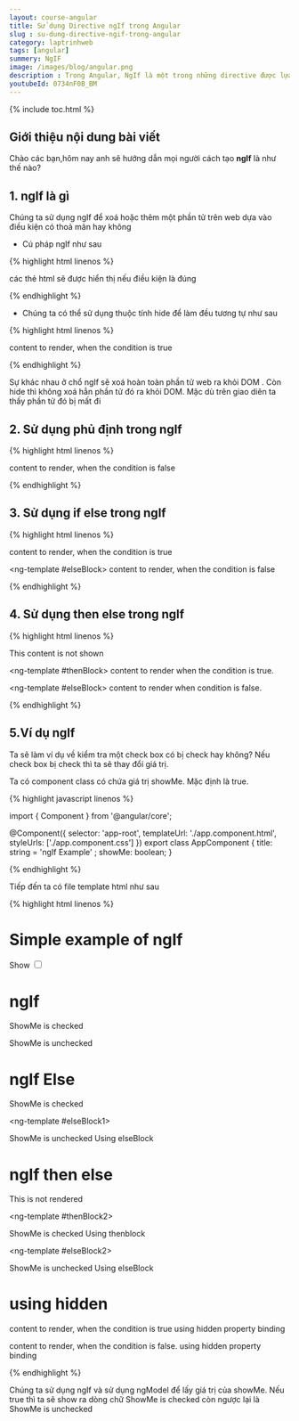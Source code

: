 ```yaml
---
layout: course-angular
title: Sử dụng Directive ngIf trong Angular
slug : su-dung-directive-ngif-trong-angular
category: laptrinhweb
tags: [angular]
summery: NgIF  
image: /images/blog/angular.png
description : Trong Angular, NgIf là một trong những directive được lựa chọn sử dụng phổ biến nhất. Bài viết giúp bạn hiểu được NgIf trong Angular là gì? Cú pháp của NgIf trong Angular là gì? Đưa ra các ví dụ minh hoạ để hiểu được mục đích của NgIf trong Angular. Hướng dẫn để sử dụng phủ định, if else, then else trong NgIf. Kèm theo ví dụ cụ thể về sử dụng NgIf và NgModeal để lấy một giá trị true nào đó. 
youtubeId: 0734nF0B_BM
---
```


{% include toc.html %}

## **Giới thiệu nội dung bài viết**

Chào các bạn,hôm nay anh sẽ hướng dẫn mọi người cách tạo <b>ngIf</b> là như thế nào? 

## **1. ngIf là gì**

Chúng ta sử dụng ngIf để xoá hoặc thêm một phần tử trên web dựa vào điều kiện có thoả mãn hay không

- Cú pháp ngIf như sau

{% highlight html  linenos %}

<p *ngIf="condition">
    các thẻ html sẽ được hiển thị nếu điều kiện là đúng
</p>

{% endhighlight %}

- Chúng ta có thể sử dụng thuộc tính hide để làm đều tương tự như sau

{% highlight html  linenos %}

<p [hidden]="condition">
    content to render, when the condition is true 
</p>


{% endhighlight %}

Sự khác nhau ở chổ ngIf sẽ xoá hoàn toàn phần tử web ra khỏi DOM . Còn hide thì không xoá hẳn phần tử đó ra khỏi DOM. Mặc dù trên giao diên ta thấy phần tử đó bị mất đi

## **2. Sử dụng phủ định trong ngIf**

{% highlight html  linenos %}

<p *ngIf="!condition">
    content to render, when the condition is false
</p>

{% endhighlight %}

## **3. Sử dụng if else trong ngIf**

{% highlight html  linenos %}

<div *ngIf="condition; else elseBlock">
    content to render, when the condition is true 
</div>
 
<ng-template #elseBlock>
    content to render, when the condition is false 
</ng-template>

{% endhighlight %}

## **4. Sử dụng then else trong ngIf**

{% highlight html  linenos %}

<div *ngIf="condition; then thenBlock else elseBlock"> 
    This content is not shown
</div>
 
<ng-template #thenBlock>
    content to render when the condition is true.
</ng-template>
 
<ng-template #elseBlock>
    content to render when condition is false.
</ng-template>

{% endhighlight %}


## **5.Ví dụ ngIf**

Ta sẽ làm ví dụ về kiểm tra một check box có bị check hay không? Nếu check box bị check thì ta sẽ thay đổi giá trị.

Ta có component class có chứa giá trị showMe. Mặc định là true.

{% highlight javascript  linenos %}

import { Component } from '@angular/core';
 
@Component({
  selector: 'app-root',
  templateUrl: './app.component.html',
  styleUrls: ['./app.component.css']
})
export class AppComponent {
  title: string = 'ngIf Example' ;
  showMe: boolean;
}

{% endhighlight %}

Tiếp đến ta có file template html như sau

{% highlight html  linenos %}

<h1>Simple example of ngIf </h1>
 
 
<div class="row">
  Show <input type="checkbox" [(ngModel)]="showMe" />
</div>
 
<h1>ngIf </h1>
 
<p *ngIf="showMe">
  ShowMe is checked
</p>
<p *ngIf="!showMe">
  ShowMe is unchecked
</p>
 
<h1>ngIf Else</h1>
 
<p *ngIf="showMe; else elseBlock1">
  ShowMe is checked
</p>
 
<ng-template #elseBlock1>
  <p>ShowMe is unchecked Using elseBlock</p>
</ng-template>
 
<h1>ngIf then else</h1>
 
<p *ngIf="showMe; then thenBlock2 else elseBlock2">
  This is not rendered
</p>
 
<ng-template #thenBlock2>
  <p>ShowMe is checked Using thenblock</p>
</ng-template>
 
<ng-template #elseBlock2>
  <p>ShowMe is unchecked Using elseBlock</p>
</ng-template>
 
<h1>using hidden </h1>
 
<p [hidden]="showMe">
    content to render, when the condition is true  using hidden property binding
</p>
 
<p [hidden]="!showMe">
    content to render, when the condition is false. using hidden property binding
</p>
{% endhighlight %}

Chúng ta sử dụng ngIf và sử dụng ngModel để lấy giá trị của showMe. Nếu true thì ta sẽ show ra dòng chữ  ShowMe is checked còn ngược lại là ShowMe is unchecked














